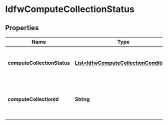 # IdfwComputeCollectionStatus

## Properties
Name | Type | Description | Notes
------------ | ------------- | ------------- | -------------
**computeCollectionStatus** | [**List&lt;IdfwComputeCollectionCondition&gt;**](IdfwComputeCollectionCondition.md) | IDFW enabled compute collection status. |  [optional]
**computeCollectionId** | **String** | IDFW compute collection ID connected to VC. | 
